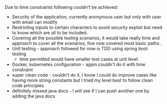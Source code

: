 Due to time constraints following couldn't be achieved: 
* Security of the application, currently anonymous user but only with user with email can modify 
* Restricting inputs to certain characters to avoid security exploit but need to know which are all to be included. 
* Covering all the possible testing scenarios, it would take really time and approach to cover all the scenarios, fow now covered most basic paths.. 
* Unit testing - approach followed for now is TDD using spring boot testing
  * time permitted would have smaller test cases at unit level. 
* Docker, kubernetes configuration - again couldn't do it with time constraint
* super clean code - couldn't do it, I know I could do improve cases like having more string constants but I tried my level best to follow clean code principles
* definitely missed java docs - I will see if I can push another one by adding the java docs